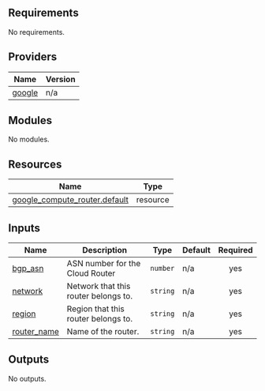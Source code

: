 ## Requirements

No requirements.

## Providers

| Name | Version |
|------|---------|
| <a name="provider_google"></a> [google](#provider\_google) | n/a |

## Modules

No modules.

## Resources

| Name | Type |
|------|------|
| [google_compute_router.default](https://registry.terraform.io/providers/hashicorp/google/latest/docs/resources/compute_router) | resource |

## Inputs

| Name | Description | Type | Default | Required |
|------|-------------|------|---------|:--------:|
| <a name="input_bgp_asn"></a> [bgp\_asn](#input\_bgp\_asn) | ASN number for the Cloud Router | `number` | n/a | yes |
| <a name="input_network"></a> [network](#input\_network) | Network that this router belongs to. | `string` | n/a | yes |
| <a name="input_region"></a> [region](#input\_region) | Region that this router belongs to. | `string` | n/a | yes |
| <a name="input_router_name"></a> [router\_name](#input\_router\_name) | Name of the router. | `string` | n/a | yes |

## Outputs

No outputs.
